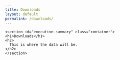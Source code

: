 ```yaml
---
title: Downloads
layout: default
permalink: /downloads/
---
```


<div class="communities">

  <div class="communities-intro">

    <section id="executive-summary" class="container">
    <h1>Downloads</h1>
    <h2>
      This is where the data will be.
    </h2>
    </section>
  </div>
</div>
